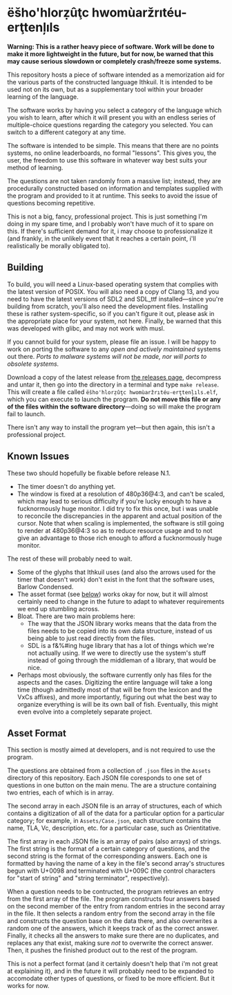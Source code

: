 # ëšho'hlorẓûţc hwomùaržrıtéu-erţtenļıls

**Warning:  This is a rather heavy piece of software.  Work will be done to make it more lightweight in the future, but for now, be warned that this may cause serious slowdown or completely crash/freeze some systems.**

This repository hosts a piece of software intended as a memorization aid for the various parts of the constructed language Ithkuil.  It is intended to be used not on its own, but as a supplementary tool within your broader learning of the language.

The software works by having you select a category of the language which you wish to learn, after which it will present you with an endless series of multiple-choice questions regarding the category you selected.  You can switch to a different category at any time.

The software is intended to be simple.  This means that there are no points systems, no online leaderboards, no formal "lessons".  This gives you, the user, the freedom to use this software in whatever way best suits your method of learning.

The questions are not taken randomly from a massive list; instead, they are procedurally constructed based on information and templates supplied with the program and provided to it at runtime.  This seeks to avoid the issue of questions becoming repetitive.

This is not a big, fancy, professional project.  This is just something I'm doing in my spare time, and I probably won't have much of it to spare on this.  If there's sufficient demand for it, i may choose to professionalize it (and frankly, in the unlikely event that it reaches a certain point, i'll realistically be morally obligated to).

## Building

To build, you will need a Linux-based operating system that complies with the latest version of POSIX.  You will also need a copy of Clang 13, and you need to have the latest versions of SDL2 and SDL\_ttf installed—since you're building from scratch, you'll also need the development files.  Installing these is rather system-specific, so if you can't figure it out, please ask in the appropriate place for your system, not here.  Finally, be warned that this was developed with glibc, and may not work with musl.

If you cannot build for your system, please file an issue.  I will be happy to work on porting the software to any _open and actively maintained_ systems out there.  _Ports to malware systems will not be made, nor will ports to obsolete systems._

Download a copy of the latest release from [the releases page](https://github.com/BlueManedHawk/Ithkuil-Memorization-Aid/releases), decompress and untar it, then go into the directory in a terminal and type `make release`.  This will create a file called `ëšho'hlorẓûţc hwomùaržrıtéu-erţtenļıls.elf`, which you can execute to launch the program.  **Do not move this file or any of the files within the software directory**—doing so will make the program fail to launch.

There isn't any way to install the program yet—but then again, this isn't a professional project.

## Known Issues

These two should hopefully be fixable before release N.1.

- The timer doesn't do anything yet.
- The window is fixed at a resolution of 480p36@4:3, and can't be scaled, which may lead to serious difficulty if you're lucky enough to have a fucknormously huge monitor.  I did try to fix this once, but i was unable to reconcile the discrepancies in the apparent and actual position of the cursor.  Note that when scaling is implemented, the software is still going to render at 480p36@4:3 so as to reduce resource usage and to not give an advantage to those rich enough to afford a fucknormously huge monitor.

The rest of these will probably need to wait.

- Some of the glyphs that Ithkuil uses (and also the arrows used for the timer that doesn't work) don't exist in the font that the software uses, Barlow Condensed.
- The asset format (see [below](https://github.com/BlueManedHawk/Ithkuil-Memorization-Aid#asset-format)) works okay for now, but it will almost certainly need to change in the future to adapt to whatever requirements we end up stumbling across.
- Bloat.  There are two main problems here:
	- The way that the JSON library works means that the data from the files needs to be copied into its own data structure, instead of us being able to just read directly from the files.
	- SDL is a f&%#ing huge library that has a lot of things which we're not actually using.  If we were to directly use the system's stuff instead of going through the middleman of a library, that would be nice.
- Perhaps most obviously, the software currently only has files for the aspects and the cases.  Digitizing the entire language will take a long time (though admittedly most of that will be from the lexicon and the VxCs affixes), and more importantly, figuring out what the best way to organize everything is will be its own ball of fish. Eventually, this might even evolve into a completely separate project.

## Asset Format

This section is mostly aimed at developers, and is not required to use the program.

The questions are obtained from a collection of `.json` files in the `Assets` directory of this repository.  Each JSON file coresponds to one set of questions in one button on the main menu.  The are a structure containing two entries, each of which is in array.

The second array in each JSON file is an array of structures, each of which contains a digitization of all of the data for a particular option for a particular category; for example, in `Assets/Case.json`, each structure contains the name, TLA, Vc, description, etc. for a particular case, such as Orientitative.

The first array in each JSON file is an array of pairs (also arrays) of strings.  The first string is the format of a certain category of questions, and the second string is the format of the corresponding answers.  Each one is formatted by having the name of a key in the file's second array's structures begun with U+0098 and terminated with U+009C (the control characters for "start of string" and "string terminator", respectively).

When a question needs to be contructed, the program retrieves an entry from the first array of the file.  The program constructs four answers based on the second member of the entry from random entries in the second array in the file.  It then selects a random entry from the second array in the file and constructs the question base on the data there, and also overwrites a random one of the answers, which it keeps track of as the correct answer.  Finally, it checks all the answers to make sure there are no duplicates, and replaces any that exist, making sure _not_ to overwrite the correct answer.  Then, it pushes the finished product out to the rest of the program.

This is not a perfect format (and it certainly doesn't help that i'm not great at explaining it), and in the future it will probably need to be expanded to accomodate other types of questions, or fixed to be more efficient. But it works for now.
